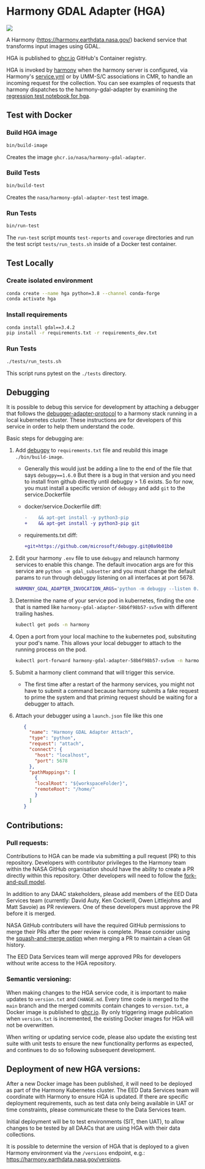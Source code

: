 # Harmony GDAL Adapter (HGA)

![](https://data-services-github-badges.s3.amazonaws.com/cov.svg?dummy=true)

A Harmony (https://harmony.earthdata.nasa.gov/) backend service that transforms
input images using GDAL.

HGA is published to [ghcr.io](https://github.com/nasa/harmony-gdal-adapter/pkgs/container/harmony-gdal-adapter)
GitHub's Container registry.

HGA is invoked by [harmony](https://github.com/nasa/harmony)
when the harmony server is configured, via Harmony's [service.yml](https://github.com/nasa/harmony/blob/main/config/services.yml)
or by UMM-S/C associations in CMR, to handle an incoming request for the
collection. You can see examples of requests that harmony dispatches to the
harmony-gdal-adapter by examining the [regression test notebook for hga](https://github.com/nasa/harmony-regression-tests/blob/main/test/hga/HGA_regression.ipynb).


## Test with Docker

### Build HGA image
```bash
bin/build-image
```
Creates the image `ghcr.io/nasa/harmony-gdal-adapter`.

### Build Tests
```bash
bin/build-test
```
Creates the `nasa/harmony-gdal-adapter-test` test image.

### Run Tests
```bash
bin/run-test
```
The `run-test` script mounts `test-reports` and `coverage` directories and run
the test script `tests/run_tests.sh` inside of a Docker test container.


## Test Locally

### Create isolated environment

```bash
conda create --name hga python=3.8 --channel conda-forge
conda activate hga
```

### Install requirements

```bash
conda install gdal==3.4.2
pip install -r requirements.txt -r requirements_dev.txt
```

### Run Tests

```bash
./tests/run_tests.sh
```
This script runs pytest on the `./tests` directory.

## Debugging

It is possible to debug this service for development by attaching a debugger
that follows the
[debugger-adapter-protocol](https://microsoft.github.io/debug-adapter-protocol/)
to a harmony stack running in a local kubernetes cluster.  These instructions
are for developers of this service in order to help them understand the code.

Basic steps for debugging are:

1. Add [debugpy](https://github.com/microsoft/debugpy) to `requirements.txt` file and reubild this image `./bin/build-image`.
     - Generally this would just be adding a line to the end of the file that
       says `debugpy==1.6.0` But there is a bug in that version and you need to
       install from github directly until debugpy > 1.6 exists.  So for now,
       you must install a specific version of `debugpy` and add `git` to the
       service.Dockerfile

     - docker/service.Dockerfile diff:

         ```diff
         -    && apt-get install -y python3-pip
         +    && apt-get install -y python3-pip git
         ```

     -  requirements.txt diff:
          ```diff
          +git+https://github.com/microsoft/debugpy.git@0a9b01b0
          ```

1. Edit your harmony `.env` file to use
 `debugpy` and relaunch harmony services
 to enable this change.  The default invocation args are for this service are
 `python -m gdal_subsetter` and you must change the default params to run
 through debugpy listening on all interfaces at port 5678.

    ```sh
    HARMONY_GDAL_ADAPTER_INVOCATION_ARGS='python -m debugpy --listen 0.0.0.0:5678 --wait-for-client -m gdal_subsetter'
    ```
1. Determine the name of your service pod in kubernetes, finding the one that
   is named like `harmony-gdal-adapter-58b6f98b57-sv5vm` with different
   trailing hashes.

     ```sh
     kubectl get pods -n harmony
     ```
1. Open a port from your local machine to the kubernetes pod, subsituting your
   pod's name. This allows your local debugger to attach to the running process
   on the pod.

     ```sh
     kubectl port-forward harmony-gdal-adapter-58b6f98b57-sv5vm -n harmony 5678:5678
     ```

1. Submit a harmony client command that will trigger this service.
    - The first time after a restart of the harmony services, you might not
     have to submit a command because harmony submits a fake request to prime
     the system and that priming request should be waiting for a debugger to
     attach.

1. Attach your debugger using a `launch.json` file like this one

     ```json
        {
          "name": "Harmony GDAL Adapter Attach",
          "type": "python",
          "request": "attach",
          "connect": {
            "host": "localhost",
            "port": 5678
          },
          "pathMappings": [
            {
            "localRoot": "${workspaceFolder}",
            "remoteRoot": "/home/"
            }
          ]
        }
     ```






## Contributions:

### Pull requests:

Contributions to HGA can be made via submitting a pull request (PR) to this
repository. Developers with contributor privileges to the Harmony team within
the NASA GitHub organisation should have the ability to create a PR directly
within this repository. Other developers will need to follow the
[fork-and-pull model](https://docs.github.com/en/pull-requests/collaborating-with-pull-requests/getting-started/about-collaborative-development-models#fork-and-pull-model).

In addition to any DAAC stakeholders, please add members of the EED Data
Services team (currently: David Auty, Ken Cockerill, Owen Littlejohns and Matt
Savoie) as PR reviewers. One of these developers must approve the PR before
it is merged.

NASA GitHub contributers will have the required GitHub permissions to merge
their PRs after the peer review is complete. Please consider using the
[squash-and-merge option](https://docs.github.com/en/pull-requests/collaborating-with-pull-requests/incorporating-changes-from-a-pull-request/about-pull-request-merges#squash-and-merge-your-pull-request-commits) when merging a PR to maintain a clean Git history.

The EED Data Services team will merge approved PRs for developers without write
access to the HGA repository.

### Semantic versioning:

When making changes to the HGA service code, it is important to make updates to
`version.txt` and `CHANGE.md`. Every time code is merged to the `main` branch
and the merged commits contain changes to `version.txt`, a Docker image is
published to [ghcr.io](https://github.com/nasa/harmony-gdal-adapter/pkgs/container/harmony-gdal-adapter).
By only triggering image publication when `version.txt` is incremented, the
existing Docker images for HGA will not be overwritten.

When writing or updating service code, please also update the existing test
suite with unit tests to ensure the new functionality performs as expected, and
continues to do so following subsequent development.

## Deployment of new HGA versions:

After a new Docker image has been published, it will need to be deployed as
part of the Harmony Kubernetes cluster. The EED Data Services team will
coordinate with Harmony to ensure HGA is updated. If there are specific
deployment requirements, such as test data only being available in UAT or time
constraints, please communicate these to the Data Services team.

Initial deployment will be to test environments (SIT, then UAT), to allow
changes to be tested by all DAACs that are using HGA with their data
collections.

It is possible to determine the version of HGA that is deployed to a given
Harmony environment via the `/versions` endpoint, e.g.:
<https://harmony.earthdata.nasa.gov/versions>.
